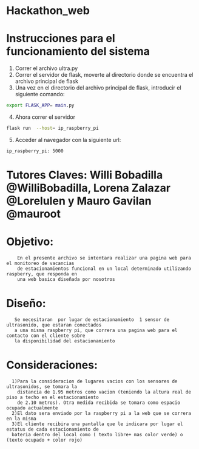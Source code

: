 # Hackathon_web
# Instrucciones para el funcionamiento del sistema
1. Correr el archivo ultra.py
2. Correr el servidor de flask, moverte al directorio donde se encuentra el archivo principal de flask
3. Una vez en el directorio del archivo principal de flask, introducir el siguiente comando:
```bash
export FLASK_APP= main.py

```
4. Ahora correr el servidor 
```bash
flask run  --host= ip_raspberry_pi

```
5. Acceder al navegador con la siguiente url: 

```
ip_raspberry_pi: 5000

```


# Tutores Claves: Willi Bobadilla @WilliBobadilla, Lorena Zalazar @Lorelulen y Mauro Gavilan @mauroot
# Objetivo:
        En el presente archivo se intentara realizar una pagina web para el monitoreo de vacancias 
        de estacionamientos funcional en un local determinado utilizando raspberry, que responda en
        una web basica diseñada por nosotros
# Diseño:
       Se necesitaran  por lugar de estacionamiento  1 sensor de ultrasonido, que estaran conectados
       a una misma raspberry pi, que correra una pagina web para el contacto con el cliente sobre
       la disponibilidad del estacionamiento
# Consideraciones:
      1)Para la consideracion de lugares vacios con los sensores de ultrasonidos, se tomara la 
        distancia de 1.95 metros como vacion (teniendo la altura real de piso a techo en el estacionamiento
        de 2.10 metros). Otra medida recibida se tomara como espacio ocupado actualmente
      2)El dato sera enviado por la raspberry pi a la web que se correra en la misma
      3)El cliente recibira una pantalla que le indicara por lugar el estatus de cada estacionamiento de
      bateria dentro del local como ( texto libre+ mas color verde) o (texto ocupado + color rojo)
        
        
